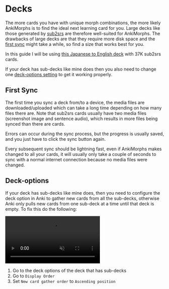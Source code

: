 # Decks

The more cards you have with unique morph combinations, the more likely AnkiMorphs is to find the ideal next learning
card for you.
Large decks like those generated by [sub2srs](../glossary.md#sub2srs) are therefore well-suited for AnkiMorphs. The
drawbacks of large decks are that they require more disk space and the [first sync](decks.md#first-sync) might take a
while, so find a size that works best for you.

In this guide I will be using [this Japanese to English deck](https://github.com/mortii/anki-decks) with 37K sub2srs
cards.

If your deck has sub-decks like mine does then you also need to change one [deck-options setting](decks.md#deck-options)
to get it working properly.

## First Sync

The first time you sync a deck from/to a device, the media files are downloaded/uploaded which can take a long time
depending on how many files there are. Note that sub2srs cards usually have two media files (screenshot image and
sentence audio), which results in more files being synced than there are cards.

Errors can occur during the sync process, but the progress is usually saved, and you just have to click the sync button
again.

Every subsequent sync should be lightning fast, even if AnkiMorphs makes changed to all your cards, it will usually only
take a couple of seconds to sync with a normal internet connection because no media files were changed.

## Deck-options

If your deck has sub-decks like mine does, then you need to configure the deck option in Anki to gather new cards from
all the sub-decks, otherwise Anki only pulls new cards from one sub-deck at a time until that deck is empty. To fix this
do the following:

<video autoplay loop muted controls>
    <source src="../../img/deck-options.mp4" type="video/mp4">
</video>

1. Go to the deck options of the deck that has sub-decks  
2. Go to `Display Order`  
3. Set `New card gather order` to `Ascending position` 


